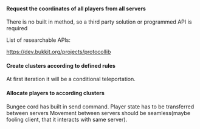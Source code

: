 #### Request the coordinates of all players from all servers
There is no built in method, so a third party solution or programmed API is required

List of researchable APIs:

https://dev.bukkit.org/projects/protocollib



#### Create clusters according to defined rules
At first iteration it will be a conditional teleportation.
#### Allocate players to according clusters
Bungee cord has built in send <player> <server> command.
Player state has to be transferred between servers
Movement between servers should be seamless(maybe fooling client, that it interacts with same server).
 
